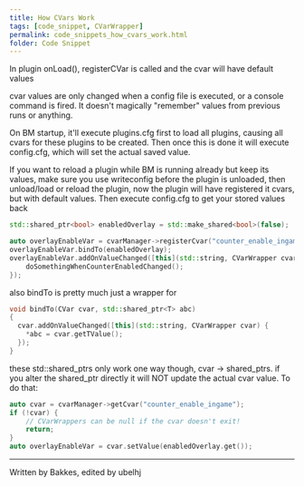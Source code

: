 ```yaml
---
title: How CVars Work
tags: [code_snippet, CVarWrapper]
permalink: code_snippets_how_cvars_work.html
folder: Code Snippet
---
```


In plugin onLoad(), registerCVar is called and the cvar will have default values

cvar values are only changed when a config file is executed, or a console command is fired. It doesn't magically "remember" values from previous runs or anything.

On BM startup, it'll execute plugins.cfg first to load all plugins, causing all cvars for these plugins to be created. Then once this is done it will execute config.cfg, which will set the actual saved value.

If you want to reload a plugin while BM is running already but keep its values, make sure you use writeconfig before the plugin is unloaded, then unload/load or reload the plugin, now the plugin will have registered it cvars, but with default values. Then execute config.cfg to get your stored values back

```cpp
std::shared_ptr<bool> enabledOverlay = std::make_shared<bool>(false);

auto overlayEnableVar = cvarManager->registerCvar("counter_enable_ingame", "0", "enables in game overlay");
overlayEnableVar.bindTo(enabledOverlay);
overlayEnableVar.addOnValueChanged([this](std::string, CVarWrapper cvar) {
    doSomethingWhenCounterEnabledChanged();
});
```

also bindTo is pretty much just a wrapper for
```cpp
void bindTo(CVar cvar, std::shared_ptr<T> abc)
{
  cvar.addOnValueChanged([this](std::string, CVarWrapper cvar) {
    *abc = cvar.getTValue();
  });
}
```

these std::shared_ptrs only work one way though, cvar -> shared_ptrs. if you alter the shared_ptr directly it will NOT update the actual cvar value. To do that:
```cpp
auto cvar = cvarManager->getCvar("counter_enable_ingame");
if (!cvar) {
    // CVarWrappers can be null if the cvar doesn't exit!
    return;
}
auto overlayEnableVar = cvar.setValue(enabledOverlay.get());
```
--- 
Written by Bakkes, edited by ubelhj